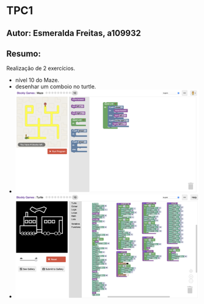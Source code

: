 # TPC1 
## Autor: Esmeralda Freitas, a109932
## Resumo:
Realização de 2 exercícios.
- nível 10 do Maze.
- desenhar um comboio no turtle.
- ![foto](nivel10mazeEsmeralda.png)
- ![foto](comboio_esmeralda.png)

